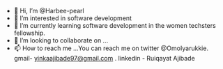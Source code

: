 - 👋 Hi, I’m @Harbee-pearl
- 👀 I’m interested in software development
- 🌱 I’m currently learning software development in the women techsters fellowship.
- 💞️ I’m looking to collaborate on ...
- 📫 How to reach me ...You can reach me on twitter @OmoIyarukkie. gmail- yinkaajibade97@gmail.com . linkedin - Ruiqayat Ajibade

<!---
Harbee-pearl/Harbee-pearl is a ✨ special ✨ repository because its `README.md` (this file) appears on your GitHub profile.
You can click the Preview link to take a look at your changes.
--->
